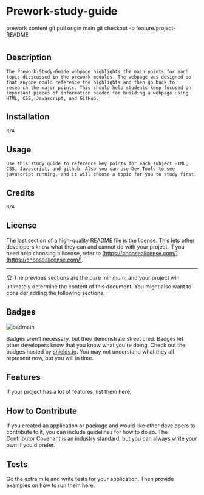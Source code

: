 # Prework-study-guide
prework content 
git pull origin main
git checkout -b feature/project-README

# <Prework-Study-guide>

## Description
    The Prework-Study-Guide webpage highlights the main points for each topic dicscussed in the prework modules. The webpage was designed so that anyone could reference the highlights and then go back to research the major points. This should help students keep focused on important pieces of information needed for building a webpage using HTML, CSS, Javascript, and GitHub. 

 
 
 

 

## Installation
    N/A

 

## Usage
    Use this study guide to reference key points for each subject HTML; CSS, Javascript, and github. Also you can use Dev Tools to see javascript running, and it will choose a topic for you to study first.
 

 

 

## Credits
    N/A

 

 
 

## License

The last section of a high-quality README file is the license. This lets other developers know what they can and cannot do with your project. If you need help choosing a license, refer to [https://choosealicense.com/](https://choosealicense.com/).

---

🏆 The previous sections are the bare minimum, and your project will ultimately determine the content of this document. You might also want to consider adding the following sections.

## Badges

![badmath](https://img.shields.io/github/languages/top/nielsenjared/badmath)

Badges aren't necessary, but they demonstrate street cred. Badges let other developers know that you know what you're doing. Check out the badges hosted by [shields.io](https://shields.io/). You may not understand what they all represent now, but you will in time.

## Features

If your project has a lot of features, list them here.

## How to Contribute

If you created an application or package and would like other developers to contribute to it, you can include guidelines for how to do so. The [Contributor Covenant](https://www.contributor-covenant.org/) is an industry standard, but you can always write your own if you'd prefer.

## Tests

Go the extra mile and write tests for your application. Then provide examples on how to run them here.
